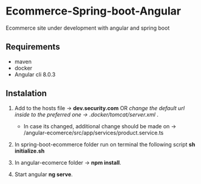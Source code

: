 # Ecommerce-Spring-boot-Angular
Ecommerce site under development with angular and spring boot

## Requirements

- maven
- docker
- Angular cli 8.0.3


## Instalation

1. Add to the hosts file -> **dev.security.com** OR *change the default url inside to the preferred one -> .docker/tomcat/server.xml* .
   - In case its changed, additional change should be made on -> /angular-ecomerce/src/app/services/product.service.ts


1. In spring-boot-ecommerce folder run on terminal the following script **sh initialize.sh**

1. In angular-ecomerce folder ->  **npm install**.

1. Start angular **ng serve**.
